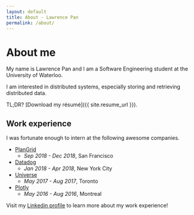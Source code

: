 ```yaml
---
layout: default
title: About - Lawrence Pan
permalink: /about/
---
```


# About me

My name is Lawrence Pan and I am a Software Engineering student at the
University of Waterloo.

I am interested in distributed systems, especially storing and retrieving
distributed data.

TL;DR? [Download my résumé]({{ site.resume_url }}).

## Work experience

I was fortunate enough to intern at the following awesome companies.
* [PlanGrid](https://plangrid.com)
  * *Sep 2018 - Dec 2018*, San Francisco
* [Datadog](https://datadoghq.com)
  * *Jan 2018 - Apr 2018*, New York City
* [Universe](https://universe.com)
  * *May 2017 - Aug 2017*, Toronto
* [Plotly](https://plot.ly)
  * *May 2016 - Aug 2016*, Montreal

Visit my [Linkedin profile](https://www.linkedin.com/in/lawrence-pan) to learn
more about my work experience!
